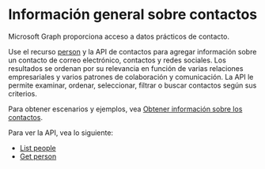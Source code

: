 # <a name="people-overview"></a>Información general sobre contactos

Microsoft Graph proporciona acceso a datos prácticos de contacto. 

Use el recurso [person](../resources/person.md) y la API de contactos para agregar información sobre un contacto de correo electrónico, contactos y redes sociales. Los resultados se ordenan por su relevancia en función de varias relaciones empresariales y varios patrones de colaboración y comunicación. La API le permite examinar, ordenar, seleccionar, filtrar o buscar contactos según sus criterios. 

Para obtener escenarios y ejemplos, vea [Obtener información sobre los contactos](../../../concepts/people_example.md). 

Para ver la API, vea lo siguiente:

- [List people](../api/user_list_people.md)
- [Get person](../api/person_get.md)


